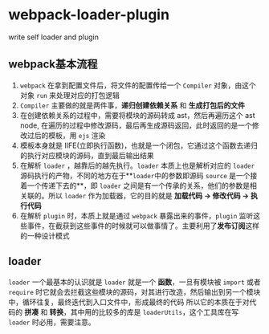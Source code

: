 # webpack-loader-plugin
write self loader and plugin



## webpack基本流程

1. `webpack` 在拿到配置文件后，将文件的配置传给一个 `Compiler` 对象，由这个对象 `run` 来处理对应的打包逻辑
2. `Compiler` 主要做的就是两件事，**递归创建依赖关系** 和 **生成打包后的文件**
3. 在创建依赖关系的过程中，需要将模块的源码转成 ast，然后再遍历这个 ast node, 在遍历的过程中修改源码，最后再生成源码返回，此时返回的是一个修改过后的模板，用 `ejs` 渲染
4. 模板本身就是 IIFE(立即执行函数)，也就是一个闭包，它通过这个函数去递归的执行对应模块的源码，直到最后输出结果
5. 在解析 `loader` ，越靠后的越先执行。`loader` 本质上也是解析对应的 `loader` 源码执行的产物，不同的地方在于**`loader`中的参数即源码 `source` 是一个接着一个传递下去的**，即 `loader` 之间是有一个传承的关系，他们的参数是相关联的。所以 `loader` 作为加载器，它的目的就是 **加载代码 -> 修改代码 -> 执行代码**
6. 在解析 `plugin` 时，本质上就是通过 `webpack` 暴露出来的事件，`plugin` 监听这些事件，在截获到这些事件的时候就可以做事情了。主要利用了**发布订阅**这样的一种设计模式



## loader

`loader` 一个最基本的认识就是 `loader` 就是一个 **函数**，一旦有模块被 `import` 或者 `require` 时它就会去拦截这些模块的源码，对其进行改造，然后输出到另一个模块中，循环往复，最终迭代到入口文件中，形成最终的代码
所以它的本质在于对代码的 **拼凑** 和 **转换**，其中用的比较多的库是 `loaderUtils`，这个工具库在写 `loader` 时必用，需要注意。





[Webpack 源码研究]: https://juejin.im/post/6844903903675285511#heading-7
[Webpack源码探究打包流程，萌新也能看懂]: https://juejin.im/post/6844903728735059976#heading-9
[tapable简单实现]: https://github.com/zgfang1993/blog/issues/41

